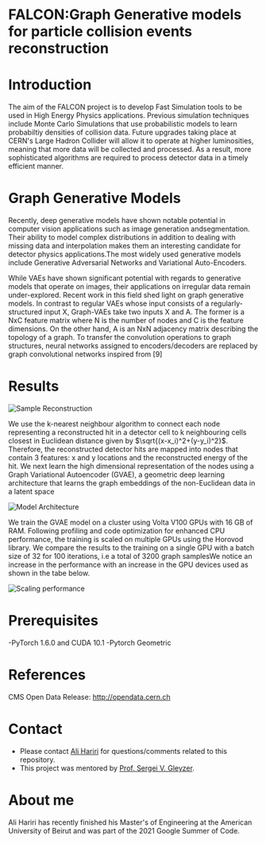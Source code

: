 # FALCON:Graph Generative models for particle collision events reconstruction

# Introduction 
The aim of the FALCON project is to develop Fast Simulation tools to be used in High Energy Physics applications. Previous simulation techniques include Monte Carlo Simulations 
that use probabilistic models to learn probabiltiy densities of collision data. Future upgrades taking place at CERN's Large Hadron Collider will allow it to operate at higher 
luminosities, meaning that more data will be collected and processed. As a result, more sophisticated algorithms are required to process detector data in a timely efficient manner. 

# Graph Generative Models
Recently, deep generative models have shown notable potential in computer vision applications such as image generation andsegmentation. Their ability to model complex distributions
in addition to dealing with missing data and interpolation makes them an interesting candidate for detector physics applications.The most widely used generative models include 
Generative Adversarial Networks and Variational Auto-Encoders. 

While VAEs have shown significant potential with regards to generative models that operate
on images, their applications on irregular data remain under-explored. Recent work in this
field shed light on graph generative models. In contrast to regular VAEs whose input consists
of a regularly-structured input X, Graph-VAEs take two inputs X and A. The former is a NxC
feature matrix where N is the number of nodes and C is the feature dimensions. On the other
hand, A is an NxN adjacency matrix describing the topology of a graph. To transfer the
convolution operations to graph structures, neural networks assigned to encoders/decoders
are replaced by graph convolutional networks inspired from [9]

# Results

![Sample Reconstruction](https://github.com/ahariri13/FALCON/blob/master/pract_img.png)

We use the k-nearest neighbour algorithm to connect each node representing a reconstructed hit in a detector cell to k neighbouring cells closest in Euclidean distance given by $\sqrt{(x-x_i)^2+(y-y_i)^2}$. Therefore, the reconstructed detector hits are mapped into nodes that contain 3 features: x and y locations and the reconstructed energy of the hit. We next learn the high dimensional representation of the nodes using a Graph Variational Autoencoder (GVAE), a geometric deep learning architecture that learns the graph embeddings of the non-Euclidean data in a latent space

![Model Architecture](https://github.com/ahariri13/FALCON/blob/master/model.PNG)

We train the GVAE model on a cluster using Volta V100 GPUs with 16 GB of RAM. Following profiling and code optimization for enhanced CPU performance, the training is scaled on multiple GPUs using the Horovod library. We compare the results to the training on a single GPU with a batch size of 32 for 100 iterations, i.e a total of 3200 graph samplesWe notice an increase in the performance with an increase in the GPU devices used as shown in the tabe below.

![Scaling performance](https://github.com/ahariri13/FALCON/blob/master/tablescaling.PNG)

# Prerequisites 

-PyTorch 1.6.0 and CUDA 10.1
-Pytorch Geometric 

# References 
CMS Open Data Release: http://opendata.cern.ch

# Contact
- Please contact [Ali Hariri](https://github.com/ahariri13) for questions/comments related to this repository. 
- This project was mentored by [Prof. Sergei V. Gleyzer](http://sergeigleyzer.com/).

# About me

Ali Hariri has recently finished his Master's of Engineering at the American University of Beirut and was part of the 2021 Google Summer of Code. 


